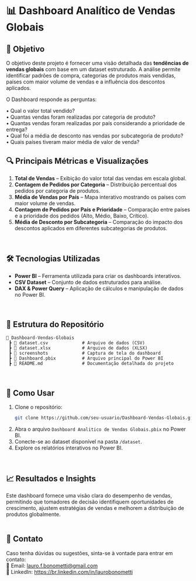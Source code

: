 # 📊 Dashboard Analítico de Vendas Globais  


## 📌 Objetivo  

O objetivo deste projeto é fornecer uma visão detalhada das **tendências de vendas globais** com base em um dataset estruturado. A análise permite identificar padrões de compra, categorias de produtos mais vendidas, países com maior volume de vendas e a influência dos descontos aplicados.  

O Dashboard responde as perguntas:

• Qual o valor total vendido? <br/>
• Quantas vendas foram realizadas por categoria de produto? <br/>
• Quantas vendas foram realizadas por país considerando a prioridade de entrega? <br/>
• Qual foi a média de desconto nas vendas por subcategoria de produto? <br/>
• Quais países tiveram maior média de valor de venda?


## 🔍 Principais Métricas e Visualizações  

1. **Total de Vendas** – Exibição do valor total das vendas em escala global.  
2. **Contagem de Pedidos por Categoria** – Distribuição percentual dos pedidos por categoria de produtos.  
3. **Média de Vendas por País** – Mapa interativo mostrando os países com maior volume de vendas.  
4. **Contagem de Pedidos por País e Prioridade** – Comparação entre países e a prioridade dos pedidos (Alto, Médio, Baixo, Crítico).  
5. **Média de Desconto por Subcategoria** – Comparação do impacto dos descontos aplicados em diferentes subcategorias de produtos.  
<br/>

## 🛠 Tecnologias Utilizadas  

- **Power BI** – Ferramenta utilizada para criar os dashboards interativos.  
- **CSV Dataset** – Conjunto de dados estruturados para análise.  
- **DAX & Power Query** – Aplicação de cálculos e manipulação de dados no Power BI. 
<br/>

## 📁 Estrutura do Repositório  

```
📂 Dashboard-Vendas-Globais  
 ┣ 📜 dataset.csv             # Arquivo de dados (CSV)  
 ┣ 📜 dataset.xlsx            # Arquivo de dados (XLSX)  
 ┣ 📜 screenshots             # Captura de tela do dashboard  
 ┣ 📜 Dashboard.pbix          # Arquivo principal do Power BI  
 ┣ 📜 README.md               # Documentação detalhada do projeto  
```
<br/>

## 🚀 Como Usar  

1. Clone o repositório:  
   ```bash
   git clone https://github.com/seu-usuario/Dashboard-Vendas-Globais.git
   ```  
2. Abra o arquivo `Dashboard Analitico de Vendas Globais.pbix` no Power BI.  
3. Conecte-se ao dataset disponível na pasta `/dataset`.  
4. Explore os relatórios interativos no Power BI.  
<br/>

## 📈 Resultados e Insights  

Este dashboard fornece uma visão clara do desempenho de vendas, permitindo que tomadores de decisão identifiquem oportunidades de crescimento, ajustem estratégias de vendas e melhorem a distribuição de produtos globalmente.  
<br/>

## 📩 Contato  

Caso tenha dúvidas ou sugestões, sinta-se à vontade para entrar em contato:  <br/>
📧 Email: lauro.f.bonometti@gmail.com <br/>
🔗 LinkedIn: https://br.linkedin.com/in/laurobonometti 
